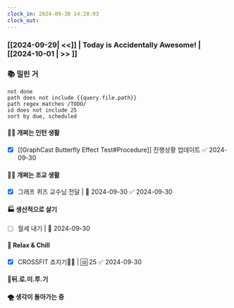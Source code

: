 ```yaml
---
clock_in: 2024-09-30 14:28:03
clock_out: 
---
```

### [[2024-09-29| <<]] | **Today is Accidentally Awesome!** | [[2024-10-01 | >> ]]

### 📚 밀린 거
```tasks
not done 
path does not include {{query.file.path}}
path regex matches /TODO/
id does not include 25
sort by due, scheduled
```

#### 🤦‍♂️ 개쩌는 인턴 생활
- [x] [[GraphCast Butterfly Effect Test#Procedure]] 진행상황 업데이트 ✅ 2024-09-30

#### 👨‍🏫 개쩌는 조교 생활
- [x] 그래프 퀴즈 교수님 전달 | 📅 2024-09-30 ✅ 2024-09-30

#### 🏭 생산적으로 살기
- [ ] 월세 내기 | 📅 2024-09-30 

#### 🍻 Relax & Chill 
- [x] CROSSFIT 죠지기🏋️‍♀️ | 🆔 25 ✅ 2024-09-30


#### 💨뒤.로.미.루.기

#### 🌪 생각이 돌아가는 중
